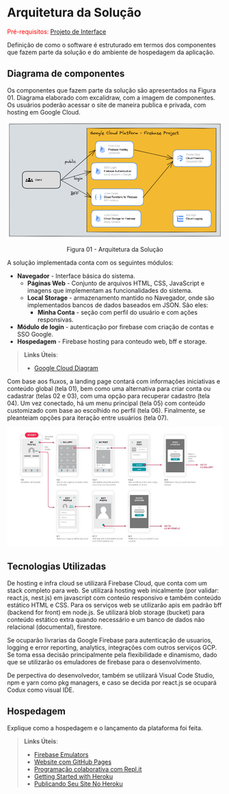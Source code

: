 # Arquitetura da Solução

<span style="color:red">Pré-requisitos: <a href="3-Projeto de Interface.md"> Projeto de Interface</a></span>

Definição de como o software é estruturado em termos dos componentes que fazem parte da solução e do ambiente de hospedagem da aplicação.

## Diagrama de componentes

Os componentes que fazem parte da solução são apresentados na Figura 01. Diagrama elaborado com excalidraw, com a imagem de componentes. Os usuários poderão acessar o site de maneira publica e privada, com hosting em Google Cloud.

![Diagrama de Componentes](img/diagram.png)
<center>Figura 01 - Arquitetura da Solução</center>

A solução implementada conta com os seguintes módulos:
- **Navegador** - Interface básica do sistema.
  - **Páginas Web** - Conjunto de arquivos HTML, CSS, JavaScript e imagens que implementam as funcionalidades do sistema.
   - **Local Storage** - armazenamento mantido no Navegador, onde são implementados bancos de dados baseados em JSON. São eles: 
     - **Minha Conta** - seção com perfil do usuário e com ações responsivas.
 - **Módulo de login** - autenticação por firebase com criação de contas e SSO Google.
 - **Hospedagem** - Firebase hosting para conteudo web, bff e storage.

> **Links Úteis**:
>
> - [Google Cloud Diagram](https://googlecloudcheatsheet.withgoogle.com/architecture)


Com base aos fluxos, a landing page contará com informações iniciativas e conteúdo global (tela 01), bem como uma alternativa para criar conta ou cadastrar (telas 02 e 03), com uma opção para recuperar cadastro (tela 04).
Um vez conectado, há um menu principal (tela 05) com conteúdo customizado com base ao escolhido no perfil (tela 06). Finalmente, se pleanteiam opções para iteraçāo entre usuários (tela 07).


![Exemplo de UserFlow](img/userflow.jpg)


## Tecnologias Utilizadas


De hosting e infra cloud se utilizará Firebase Cloud, que conta com um stack completo para web. Se utilizará hosting web inicalmente (por validar: react.js, nest.js) em javascript com conteúo responsivo e também conteúdo estático HTML e CSS. Para os serviços web se utilizarão apis em padrão bff (backend for front) em node.js.
Se utilizará blob storage (bucket) para conteúdo estático extra quando necessário e um banco de dados não relacional (documental), firestore.

Se ocuparão livrarias da Google Firebase para autenticação de usuarios, logging e error reporting, analytics, integrações com outros serviços GCP. Se toma essa decisão principalmente pela flexibilidade e dinamismo, dado que se utilizarão os emuladores de firebase para o desenvolvimento.

De perpectiva do desenvolvedor, também se utilizará Visual Code Studio, npm e yarn como pkg managers, e caso se decida por react.js se ocupará Codux como visual IDE. 

## Hospedagem

Explique como a hospedagem e o lançamento da plataforma foi feita.

> **Links Úteis**:
>
> - [Firebase Emulators](https://firebase.google.com/docs/emulator-suite)
> - [Website com GitHub Pages](https://pages.github.com/)
> - [Programação colaborativa com Repl.it](https://repl.it/)
> - [Getting Started with Heroku](https://devcenter.heroku.com/start)
> - [Publicando Seu Site No Heroku](http://pythonclub.com.br/publicando-seu-hello-world-no-heroku.html)